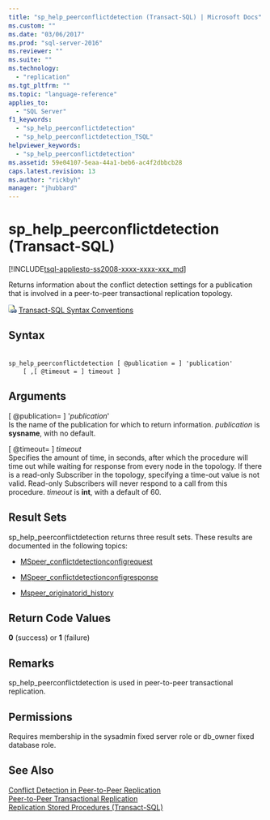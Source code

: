 ```yaml
---
title: "sp_help_peerconflictdetection (Transact-SQL) | Microsoft Docs"
ms.custom: ""
ms.date: "03/06/2017"
ms.prod: "sql-server-2016"
ms.reviewer: ""
ms.suite: ""
ms.technology: 
  - "replication"
ms.tgt_pltfrm: ""
ms.topic: "language-reference"
applies_to: 
  - "SQL Server"
f1_keywords: 
  - "sp_help_peerconflictdetection"
  - "sp_help_peerconflictdetection_TSQL"
helpviewer_keywords: 
  - "sp_help_peerconflictdetection"
ms.assetid: 59e04107-5eaa-44a1-beb6-ac4f2dbbcb28
caps.latest.revision: 13
ms.author: "rickbyh"
manager: "jhubbard"
---
```

# sp_help_peerconflictdetection (Transact-SQL)
[!INCLUDE[tsql-appliesto-ss2008-xxxx-xxxx-xxx_md](../../../a9retired/includes/tsql-appliesto-ss2008-xxxx-xxxx-xxx-md.md)]

  Returns information about the conflict detection settings for a publication that is involved in a peer-to-peer transactional replication topology.  
  
 ![Topic link icon](../../../a9notintoc/media/topic-link.gif "Topic link icon") [Transact-SQL Syntax Conventions](../../../t-sql/language-elements/transact-sql-syntax-conventions-transact-sql.md)  
  
## Syntax  
  
```  
  
sp_help_peerconflictdetection [ @publication = ] 'publication'  
    [ ,[ @timeout = ] timeout ]  
```  
  
## Arguments  
 [ @publication= ] '*publication*'  
 Is the name of the publication for which to return information. *publication* is **sysname**, with no default.  
  
 [ @timeout= ] *timeout*  
 Specifies the amount of time, in seconds, after which the procedure will time out while waiting for response from every node in the topology. If there is a read-only Subscriber in the topology, specifying a time-out value is not valid. Read-only Subscribers will never respond to a call from this procedure. *timeout* is **int**, with a default of 60.  
  
## Result Sets  
 sp_help_peerconflictdetection returns three result sets. These results are documented in the following topics:  
  
-   [MSpeer_conflictdetectionconfigrequest](../../../relational-databases/reference/system-tables/mspeer-conflictdetectionconfigrequest-transact-sql.md)  
  
-   [MSpeer_conflictdetectionconfigresponse](../../../relational-databases/reference/system-tables/mspeer-conflictdetectionconfigresponse-transact-sql.md)  
  
-   [Mspeer_originatorid_history](../../../relational-databases/reference/system-tables/mspeer-originatorid-history-transact-sql.md)  
  
## Return Code Values  
 **0** (success) or **1** (failure)  
  
## Remarks  
 sp_help_peerconflictdetection is used in peer-to-peer transactional replication.  
  
## Permissions  
 Requires membership in the sysadmin fixed server role or db_owner fixed database role.  
  
## See Also  
 [Conflict Detection in Peer-to-Peer Replication](../../../relational-databases/replication/transactional/peer-to-peer-conflict-detection-in-peer-to-peer-replication.md)   
 [Peer-to-Peer Transactional Replication](../../../relational-databases/replication/transactional/peer-to-peer-transactional-replication.md)   
 [Replication Stored Procedures &#40;Transact-SQL&#41;](../../../relational-databases/reference/system-stored-procedures/replication-stored-procedures-transact-sql.md)  
  
  
